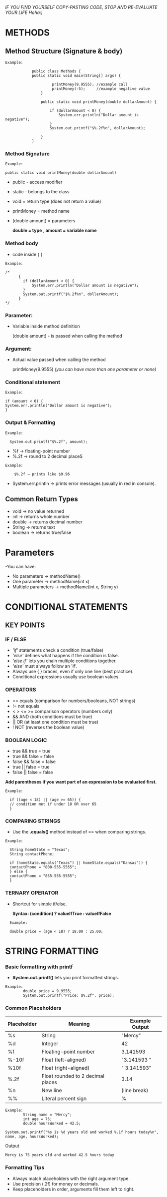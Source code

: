 
*IF YOU FIND YOURSELF COPY-PASTING CODE, STOP AND RE-EVALUATE YOUR LIFE Haha:)*

# METHODS
## **Method Structure** (Signature & body)
```
Example:
            
            public class Methods {
            public static void main(String[] args) {
            
                     printMoney(9.9555); //example call
                     printMoney(-5);     //example negative value
                }
            
                public static void printMoney(double dollarAmount) {
            
                    if (dollarAmount < 0) {
                        System.err.println("Dollar amount is negative");
                    }
                    System.out.printf("$%.2f%n", dollarAmount);
            
                }
            }
```

### Method Signature
```
Example:

public static void printMoney(double dollarAmount) 
```
- public - access modifier
- static - belongs to the class
- void = return type (does not return a value)
- printMoney = method name
- (double amount) = parameters

    **double = type** ,
**amount = variable name**

### Method body
* code inside { }
```
Example:

/*
      {
        if (dollarAmount < 0) {
            System.err.println("Dollar amount is negative");
        }
        System.out.printf("$%.2f%n", dollarAmount);
      }
*/
```

### Parameter:
- Variable inside method definition

    (double amount) - is passed when calling the method

### Argument:
- Actual value passed when calling the method

    printMoney(9.9555)
*(you can have more than one parameter or none)*

### Conditional statement
```
Example:

if (amount < 0) {
System.err.println("Dollar amount is negative");
}
```
### Output & Formatting
```
Example:

  System.out.printf("$%.2f", amount);
  ```
  - %f → floating-point number
  - %.2f → round to 2 decimal placeS
```
Example:

    $%.2f → prints like $9.96
```
  - System.err.println → prints error messages (usually in red in console).

## **Common Return Types**
- void → no value returned
- int → returns whole number
- double → returns decimal number
- String → returns text
- boolean → returns true/false

# **Parameters**
-You can have:
- No parameters → methodName()
- One parameter → methodName(int x)
- Multiple parameters → methodName(int x, String y)


# CONDITIONAL STATEMENTS
## KEY POINTS
### IF / ELSE
- *'if'* statements check a condition (true/false)
- *'else'* defines what happens if the condition is false.
- *'else if'* lets you chain multiple conditions together.
- *'else'* must always follow an 'if'.
- Always use { } braces, even if only one line (best practice).
- Conditional expressions usually use boolean values.

### OPERATORS
- ==   equals (comparison for numbers/booleans, NOT strings)
- !=   not equals
- < >  <=  >=   comparison operators (numbers only)
- &&   AND (both conditions must be true)
- ||   OR  (at least one condition must be true)
- !    NOT (reverses the boolean value)

### BOOLEAN LOGIC
- true  && true   = true
- true  && false  = false
- false && false  = false
- true  || false  = true
- false || false  = false



**Add parentheses if you want part of an expression to be evaluated first.**
```
Example:

  if ((age < 18) || (age >= 65)) {
  // condition met if under 18 OR over 65
  }
```
### COMPARING STRINGS
- Use the **.equals()** method instead of == when comparing strings.
```
Example:

  String homeState = "Texas";
  String contactPhone;

  if (homeState.equals("Texas") || homeState.equals("Kansas")) {
  contactPhone = "800-555-5555";
  } else {
  contactPhone = "855-555-5555";
  }
```
### TERNARY OPERATOR
- Shortcut for simple if/else.

  **Syntax: (condition) ? valueIfTrue : valueIfFalse**
```
  Example:
  
  double price = (age < 18) ? 18.00 : 25.00;
```

# STRING FORMATTING
### Basic formatting with **printf**
- **System.out.printf()** lets you print formatted strings.
```
Example:
        double price = 9.9555;
        System.out.printf("Price: $%.2f", price);
```
### Common Placeholders

   | Placeholder | Meaning                           | Example Output |
   |-------------|-----------------------------------|----------------|
   | %s          | String                            | "Mercy"        |
   | %d          | Integer                           | 42             |
   | %f          | Floating-point number             | 3.141593       |
   | %-10f       | Float (left-aligned)              | "3.141593   "  |
   | %10f        | Float (right-aligned)             | "   3.141593"  |
   | %.2f        | Float rounded to 2 decimal places | 3.14           |
   | %n          | New line                          | (line break)   |
   | %%          | Literal percent sign              | %              |


```
Example:
        String name = "Mercy";
        int age = 75;
        double hoursWorked = 42.5;

System.out.printf("%s is %d years old and worked %.1f hours today%n", name, age, hoursWorked);

```
Output

 ```
 Mercy is 75 years old and worked 42.5 hours today
 ```

### Formatting Tips
- Always match placeholders with the right argument type.
- Use precision (.2f) for money or decimals.
- Keep placeholders in order, arguments fill them left to right.